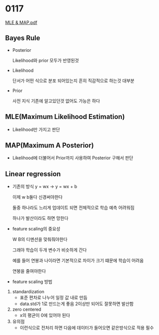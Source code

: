 # 0117

[MLE & MAP.pdf](200117/MLE__MAP.pdf)

## Bayes Rule

- Posterior

    Likelihood와 prior 모두가 반영된것

- Likelihood

    단서가 어떤 식으로 분포 되어있는지 흔히 직감적으로 하는것 대부분

- Prior

    사전 지식 기존에 알고있던것 없어도 가능은 하다

## MLE(Maximum Likelihood Estimation)

- Likelihood만 가지고 판단

## MAP(Maximum A Posterior)

- Likelihood에 더불어서 Prior까지 사용하여 Posterior 구해서 판단

## Linear regression

- 기존의 방식 y = wx → y = wx + b

    이제 w b둘다 신경써야한다

    둘중 하나라도 느리게 업데이트 되면 전체적으로 학습 예측 어려워짐

    하나가 발산이라도 하면 망한다

- feature scaling의 중요성

    W B의 디멘션을 맞춰줘야한다 

    그래야 학습이 두개 변수가 비슷하게 간다

    예를 들어 연봉과 나이라면 기본적으로 차이가 크기 떄문에 학습이 어려움

    연봉을 줄여야한다

- feature scaling 방법
1. standardization
    - 표준 편차로 나누어 일정 값 내로 만듬
    - data.std가 1로 만드는게 좋음 2이상만 되어도 잘못하면 발산함
2. zero centered
    - x의 평균이 0에 있어야 된다
3. 유의점
    - 이런식으로 전처리 하면 다음에 데이터가 들어오면 같은방식으로 적용 필수